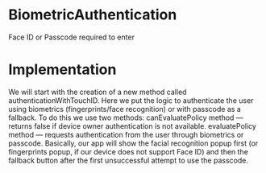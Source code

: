 # BiometricAuthentication
Face ID or Passcode required to enter 

# Implementation
We will start with the creation of a new method called authenticationWithTouchID. Here we put the logic to authenticate the user using biometrics (fingerprints/face recognition) or with passcode as a fallback.
To do this we use two methods:
canEvaluatePolicy method — returns false if device owner authentication is not available.
evaluatePolicy method — requests authentication from the user through biometrics or passcode.
Basically, our app will show the facial recognition popup first (or fingerprints popup, if our device does not support Face ID) and then the fallback button after the first unsuccessful attempt to use the passcode.
